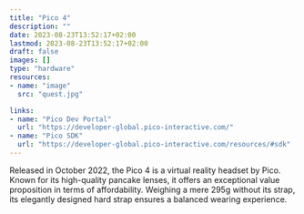 ```yaml
---
title: "Pico 4"
description: ""
date: 2023-08-23T13:52:17+02:00
lastmod: 2023-08-23T13:52:17+02:00
draft: false
images: []
type: "hardware"
resources:
- name: "image"
  src: "quest.jpg"

links:
- name: "Pico Dev Portal"
  url: "https://developer-global.pico-interactive.com/"
- name: "Pico SDK"
  url: "https://developer-global.pico-interactive.com/resources/#sdk"
---
```

Released in October 2022, the Pico 4 is a virtual reality headset by Pico. Known for its high-quality pancake lenses, it offers an exceptional value proposition in terms of affordability. Weighing a mere 295g without its strap, its elegantly designed hard strap ensures a balanced wearing experience.